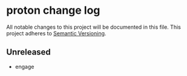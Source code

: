# proton change log

All notable changes to this project will be documented in this file.
This project adheres to [Semantic Versioning](http://semver.org/).

## Unreleased
* engage
